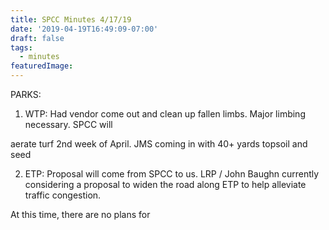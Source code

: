 ```yaml
---
title: SPCC Minutes 4/17/19
date: '2019-04-19T16:49:09-07:00'
draft: false
tags:
  - minutes
featuredImage:
---
```

PARKS:

1)  WTP: Had vendor come out and clean up fallen limbs.  Major limbing necessary. SPCC will 

aerate turf 2nd week of April.  JMS coming in with 40+ yards topsoil and seed  

2)  ETP: Proposal will come from SPCC to us.  LRP / John Baughn currently considering a proposal to widen the road along ETP to help alleviate traffic congestion.  

At this time, there are no plans for
